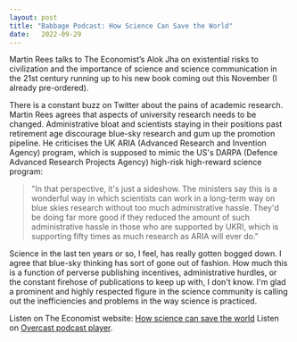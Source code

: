 ```yaml
---
layout: post
title: "Babbage Podcast: How Science Can Save the World"
date:   2022-09-29
---
```


Martin Rees talks to The Economist’s Alok Jha on existential risks to civilization and the 
importance of science and science communication in the 21st century running up to his new book
coming out this November (I already pre-ordered).

There is a constant buzz on Twitter about the pains of academic research.
Martin Rees agrees that aspects of university research needs to be changed.
Administrative bloat and scientists staying in their positions past retirement age discourage blue-sky research and gum up the promotion pipeline.
He criticises the UK ARIA (Advanced Research and Invention Agency) program, which is supposed to mimic the US's DARPA (Defence Advanced Research Projects Agency)
high-risk high-reward science program:

> "In that perspective, it's just a sideshow. 
    The ministers say this is a wonderful way in which scientists can work in a long-term way on blue skies research without too much administrative hassle. 
    They'd be doing far more good if they reduced the amount of such administrative hassle in those who are supported by UKRI,
    which is supporting fifty times as much research as ARIA will ever do."

Science in the last ten years or so, I feel, has really gotten bogged down.
I agree that blue-sky thinking has sort of gone out of fashion.
How much this is a function of perverse publishing incentives, administrative hurdles, or the constant firehose of publications to keep up with, I don't know.
I'm glad a prominent and highly respected figure in the science community is calling out the inefficiencies and problems in the way science is practiced.

Listen on The Economist website: [How science can save the world](https://www.economist.com/podcasts/2022/09/20/how-science-can-save-the-world)
Listen on [Overcast podcast player](https://overcast.fm/+jFuIKsZ4).